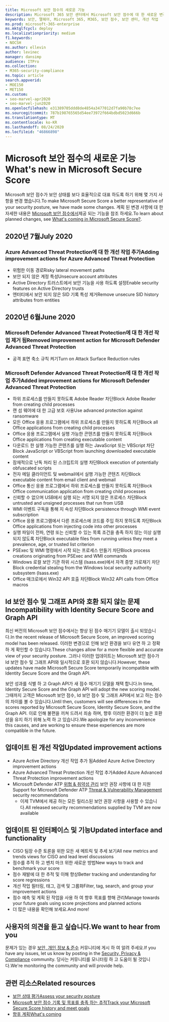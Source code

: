 ```yaml
---
title: Microsoft 보안 점수의 새로운 기능
description: Microsoft 365 보안 센터에서 Microsoft 보안 점수에 대 한 새로운 변경 사항에 대해 설명 합니다.
keywords: 보안, 맬웨어, Microsoft 365, M365, 보안 점수, 보안 센터, 개선 작업
ms.prod: microsoft-365-enterprise
ms.mktglfcycl: deploy
ms.localizationpriority: medium
f1.keywords:
- NOCSH
ms.author: ellevin
author: levinec
manager: dansimp
audience: ITPro
ms.collection:
- M365-security-compliance
ms.topic: article
search.appverid:
- MOE150
- MET150
ms.custom:
- seo-marvel-apr2020
- seo-marvel-jun2020
ms.openlocfilehash: e31389705ddd8de4854a3477012d7fa90b78c7ee
ms.sourcegitcommit: 787b198765565d54ee73972f664bdbd5023d666b
ms.translationtype: MT
ms.contentlocale: ko-KR
ms.lasthandoff: 08/24/2020
ms.locfileid: "46866898"
---
```

# <a name="whats-new-in-microsoft-secure-score"></a><span data-ttu-id="99038-104">Microsoft 보안 점수의 새로운 기능</span><span class="sxs-lookup"><span data-stu-id="99038-104">What's new in Microsoft Secure Score</span></span>

<span data-ttu-id="99038-105">Microsoft 보안 점수가 보안 상태를 보다 효율적으로 대표 하도록 하기 위해 몇 가지 사항을 변경 했습니다.</span><span class="sxs-lookup"><span data-stu-id="99038-105">To make Microsoft Secure Score a better representative of your security posture, we have made some changes.</span></span> <span data-ttu-id="99038-106">계획 된 변경 사항에 대 한 자세한 내용은 [Microsoft 보안 점수에서](microsoft-secure-score-whats-coming.md)제공 되는 기능을 참조 하세요.</span><span class="sxs-lookup"><span data-stu-id="99038-106">To learn about planned changes, see [What's coming in Microsoft Secure Score?](microsoft-secure-score-whats-coming.md).</span></span>

## <a name="july-2020"></a><span data-ttu-id="99038-107">2020년 7월</span><span class="sxs-lookup"><span data-stu-id="99038-107">July 2020</span></span>

### <a name="adding-improvement-actions-for-azure-advanced-threat-protection"></a><span data-ttu-id="99038-108">Azure Advanced Threat Protection에 대 한 개선 작업 추가</span><span class="sxs-lookup"><span data-stu-id="99038-108">Adding improvement actions for Azure Advanced Threat Protection</span></span>

- <span data-ttu-id="99038-109">위험한 이동 경로</span><span class="sxs-lookup"><span data-stu-id="99038-109">Risky lateral movement paths</span></span>
- <span data-ttu-id="99038-110">보안 되지 않은 계정 특성</span><span class="sxs-lookup"><span data-stu-id="99038-110">Unsecure account attributes</span></span>
- <span data-ttu-id="99038-111">Active Directory 트러스트에서 보안 기능을 사용 하도록 설정</span><span class="sxs-lookup"><span data-stu-id="99038-111">Enable security features on Active Directory trusts</span></span>
- <span data-ttu-id="99038-112">엔터티에서 보안 되지 않은 SID 기록 특성 제거</span><span class="sxs-lookup"><span data-stu-id="99038-112">Remove unsecure SID history attributes from entities</span></span>

## <a name="june-2020"></a><span data-ttu-id="99038-113">2020년 6월</span><span class="sxs-lookup"><span data-stu-id="99038-113">June 2020</span></span>

### <a name="removed-improvement-action-for-microsoft-defender-advanced-threat-protection"></a><span data-ttu-id="99038-114">Microsoft Defender Advanced Threat Protection에 대 한 개선 작업 제거 됨</span><span class="sxs-lookup"><span data-stu-id="99038-114">Removed improvement action for Microsoft Defender Advanced Threat Protection</span></span>

* <span data-ttu-id="99038-115">공격 표면 축소 규칙 켜기</span><span class="sxs-lookup"><span data-stu-id="99038-115">Turn on Attack Surface Reduction rules</span></span>

### <a name="added-improvement-actions-for-microsoft-defender-advanced-threat-protection"></a><span data-ttu-id="99038-116">Microsoft Defender Advanced Threat Protection에 대 한 개선 작업 추가</span><span class="sxs-lookup"><span data-stu-id="99038-116">Added improvement actions for Microsoft Defender Advanced Threat Protection</span></span>

* <span data-ttu-id="99038-117">하위 프로세스를 만들지 못하도록 Adobe Reader 차단</span><span class="sxs-lookup"><span data-stu-id="99038-117">Block Adobe Reader from creating child processes</span></span>
* <span data-ttu-id="99038-118">랜 섬 웨어에 대 한 고급 보호 사용</span><span class="sxs-lookup"><span data-stu-id="99038-118">Use advanced protection against ransomware</span></span>
* <span data-ttu-id="99038-119">모든 Office 응용 프로그램에서 하위 프로세스를 만들지 못하도록 차단</span><span class="sxs-lookup"><span data-stu-id="99038-119">Block all Office applications from creating child processes</span></span>
* <span data-ttu-id="99038-120">Office 응용 프로그램에서 실행 가능한 콘텐츠를 만들지 못하도록 차단</span><span class="sxs-lookup"><span data-stu-id="99038-120">Block Office applications from creating executable content</span></span>
* <span data-ttu-id="99038-121">다운로드 한 실행 가능한 콘텐츠를 실행 하는 JavaScript 또는 VBScript 차단</span><span class="sxs-lookup"><span data-stu-id="99038-121">Block JavaScript or VBScript from launching downloaded executable content</span></span>
* <span data-ttu-id="99038-122">잠재적으로 난독 처리 된 스크립트의 실행 차단</span><span class="sxs-lookup"><span data-stu-id="99038-122">Block execution of potentially obfuscated scripts</span></span>
* <span data-ttu-id="99038-123">전자 메일 클라이언트 및 webmail에서 실행 가능한 콘텐츠 차단</span><span class="sxs-lookup"><span data-stu-id="99038-123">Block executable content from email client and webmail</span></span>
* <span data-ttu-id="99038-124">Office 통신 응용 프로그램에서 하위 프로세스를 만들지 못하도록 차단</span><span class="sxs-lookup"><span data-stu-id="99038-124">Block Office communication application from creating child processes</span></span>
* <span data-ttu-id="99038-125">신뢰할 수 없으며 USB에서 실행 되는 서명 되지 않은 프로세스 차단</span><span class="sxs-lookup"><span data-stu-id="99038-125">Block untrusted and unsigned processes that run from USB</span></span>
* <span data-ttu-id="99038-126">WMI 이벤트 구독을 통해 지 속성 차단</span><span class="sxs-lookup"><span data-stu-id="99038-126">Block persistence through WMI event subscription</span></span>
* <span data-ttu-id="99038-127">Office 응용 프로그램에서 다른 프로세스에 코드를 주입 하지 못하도록 차단</span><span class="sxs-lookup"><span data-stu-id="99038-127">Block Office applications from injecting code into other processes</span></span>
* <span data-ttu-id="99038-128">실행 파일이 전파, 연령 또는 신뢰할 수 있는 목록 조건을 충족 하지 않는 이상 실행 되지 않도록 차단</span><span class="sxs-lookup"><span data-stu-id="99038-128">Block executable files from running unless they meet a prevalence, age, or trusted list criterion</span></span>
* <span data-ttu-id="99038-129">PSExec 및 WMI 명령에서 시작 되는 프로세스 만들기 차단</span><span class="sxs-lookup"><span data-stu-id="99038-129">Block process creations originating from PSExec and WMI commands</span></span>
* <span data-ttu-id="99038-130">Windows 로컬 보안 기관 하위 시스템 (lsass.exe)에서 자격 증명 가로채기 차단</span><span class="sxs-lookup"><span data-stu-id="99038-130">Block credential stealing from the Windows local security authority subsystem (lsass.exe)</span></span>
* <span data-ttu-id="99038-131">Office 매크로에서 Win32 API 호출 차단</span><span class="sxs-lookup"><span data-stu-id="99038-131">Block Win32 API calls from Office macros</span></span>

## <a name="incompatibility-with-identity-secure-score-and-graph-api"></a><span data-ttu-id="99038-132">Id 보안 점수 및 그래프 API와 호환 되지 않는 문제</span><span class="sxs-lookup"><span data-stu-id="99038-132">Incompatibility with Identity Secure Score and Graph API</span></span>

<span data-ttu-id="99038-133">최신 버전의 Microsoft 보안 점수에서는 향상 된 점수 매기기 모델이 출시 되었습니다.</span><span class="sxs-lookup"><span data-stu-id="99038-133">In the recent release of Microsoft Secure Score, an improved scoring model has been released.</span></span> <span data-ttu-id="99038-134">이러한 변경으로 인해 보안 환경을 보다 유연 하 고 정확 하 게 확인할 수 있습니다.</span><span class="sxs-lookup"><span data-stu-id="99038-134">These changes allow for a more flexible and accurate view of your security posture.</span></span> <span data-ttu-id="99038-135">그러나 이러한 업데이트는 Microsoft 보안 점수가 Id 보안 점수 및 그래프 API와 일시적으로 호환 되지 않습니다.</span><span class="sxs-lookup"><span data-stu-id="99038-135">However, these updates have made Microsoft Secure Score temporarily incompatible with Identity Secure Score and the Graph API.</span></span>

<span data-ttu-id="99038-136">보안 성과를 식별 하 고 Graph API가 새 점수 매기기 모델을 채택 합니다.</span><span class="sxs-lookup"><span data-stu-id="99038-136">In time, Identity Secure Score and the Graph API will adopt the new scoring model.</span></span> <span data-ttu-id="99038-137">그때까지 고객은 Microsoft 보안 점수, Id 보안 점수 및 그래프 API에서 보고 하는 점수의 차이를 볼 수 있습니다.</span><span class="sxs-lookup"><span data-stu-id="99038-137">Until then, customers will see differences in the scores reported by Microsoft Secure Score, Identity Secure Score, and the Graph API.</span></span> <span data-ttu-id="99038-138">이로 인해 불편을 끼쳐 드려서 죄송 하며, 향후 이러한 환경이 더 높은 호환성을 유지 하기 위해 노력 하 고 있습니다.</span><span class="sxs-lookup"><span data-stu-id="99038-138">We apologize for any inconvenience this causes, and are working to ensure these experiences are more compatible in the future.</span></span>

## <a name="updated-improvement-actions"></a><span data-ttu-id="99038-139">업데이트 된 개선 작업</span><span class="sxs-lookup"><span data-stu-id="99038-139">Updated improvement actions</span></span>

- <span data-ttu-id="99038-140">Azure Active Directory 개선 작업 추가 됨</span><span class="sxs-lookup"><span data-stu-id="99038-140">Added Azure Active Directory improvement actions</span></span>
- <span data-ttu-id="99038-141">Azure Advanced Threat Protection 개선 작업 추가</span><span class="sxs-lookup"><span data-stu-id="99038-141">Added Azure Advanced Threat Protection improvement actions</span></span>
- <span data-ttu-id="99038-142">Microsoft Defender ATP [위협 & 취약성 관리](https://docs.microsoft.com/windows/security/threat-protection/microsoft-defender-atp/next-gen-threat-and-vuln-mgt) 보안 권장 사항에 대 한 지원</span><span class="sxs-lookup"><span data-stu-id="99038-142">Support for Microsoft Defender ATP [Threat & Vulnerability Management](https://docs.microsoft.com/windows/security/threat-protection/microsoft-defender-atp/next-gen-threat-and-vuln-mgt) security recommendations</span></span>
    - <span data-ttu-id="99038-143">이제 TVM에서 제공 하는 모든 릴리스된 보안 권장 사항을 사용할 수 있습니다.</span><span class="sxs-lookup"><span data-stu-id="99038-143">All released security recommendations supplied by TVM are now available</span></span>

## <a name="updated-interface-and-functionality"></a><span data-ttu-id="99038-144">업데이트 된 인터페이스 및 기능</span><span class="sxs-lookup"><span data-stu-id="99038-144">Updated interface and functionality</span></span>

* <span data-ttu-id="99038-145">CISO 팀장 수준 토론을 위한 모든 새 메트릭 및 추세 보기</span><span class="sxs-lookup"><span data-stu-id="99038-145">All new metrics and trends views for CISO and lead level discussions</span></span>
* <span data-ttu-id="99038-146">점수를 추적 하 고 벤치 마크 위한 새로운 방법</span><span class="sxs-lookup"><span data-stu-id="99038-146">New ways to track and benchmark your score</span></span>
* <span data-ttu-id="99038-147">점수 재발에 대 한 추적 및 이해 향상</span><span class="sxs-lookup"><span data-stu-id="99038-147">Better tracking and understanding for score regressions</span></span>
* <span data-ttu-id="99038-148">개선 작업 필터링, 태그, 검색 및 그룹화</span><span class="sxs-lookup"><span data-stu-id="99038-148">Filter, tag, search, and group your improvement actions</span></span>
* <span data-ttu-id="99038-149">점수 예측 및 계획 된 작업을 사용 하 여 향후 목표를 향해 관리</span><span class="sxs-lookup"><span data-stu-id="99038-149">Manage towards your future goals using score projections and planned actions</span></span>
* <span data-ttu-id="99038-150">더 많은 내용을 확인해 보세요.</span><span class="sxs-lookup"><span data-stu-id="99038-150">And more!</span></span>

## <a name="we-want-to-hear-from-you"></a><span data-ttu-id="99038-151">사용자의 의견을 듣고 싶습니다.</span><span class="sxs-lookup"><span data-stu-id="99038-151">We want to hear from you</span></span>

<span data-ttu-id="99038-152">문제가 있는 경우 [보안, 개인 정보 & 준수](https://techcommunity.microsoft.com/t5/Security-Privacy-Compliance/bd-p/security_privacy) 커뮤니티에 게시 하 여 알려 주세요.</span><span class="sxs-lookup"><span data-stu-id="99038-152">If you have any issues, let us know by posting in the [Security, Privacy & Compliance](https://techcommunity.microsoft.com/t5/Security-Privacy-Compliance/bd-p/security_privacy) community.</span></span> <span data-ttu-id="99038-153">당사는 커뮤니티를 모니터링 하 고 도움이 될 것입니다.</span><span class="sxs-lookup"><span data-stu-id="99038-153">We're monitoring the community and will provide help.</span></span>

## <a name="related-resources"></a><span data-ttu-id="99038-154">관련 리소스</span><span class="sxs-lookup"><span data-stu-id="99038-154">Related resources</span></span>

- [<span data-ttu-id="99038-155">보안 상태 평가</span><span class="sxs-lookup"><span data-stu-id="99038-155">Assess your security posture</span></span>](microsoft-secure-score-improvement-actions.md)
- [<span data-ttu-id="99038-156">Microsoft 보안 점수 기록 및 목표를 충족 하는 추적</span><span class="sxs-lookup"><span data-stu-id="99038-156">Track your Microsoft Secure Score history and meet goals</span></span>](microsoft-secure-score-history-metrics-trends.md)
- [<span data-ttu-id="99038-157">향후 계획</span><span class="sxs-lookup"><span data-stu-id="99038-157">What's coming</span></span>](microsoft-secure-score-whats-coming.md)

